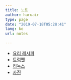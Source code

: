 ```yaml
---
title: 노트
author: haruair
type: page
date: "2019-07-18T05:28:41"
lang: ko
url: notes

---
```


- [요리 레시피](/ko/recipes/)
- [트럼펫](/ko/trumpet/)
- [리눅스](/ko/linux/)
- [사진](/ko/photos/)
